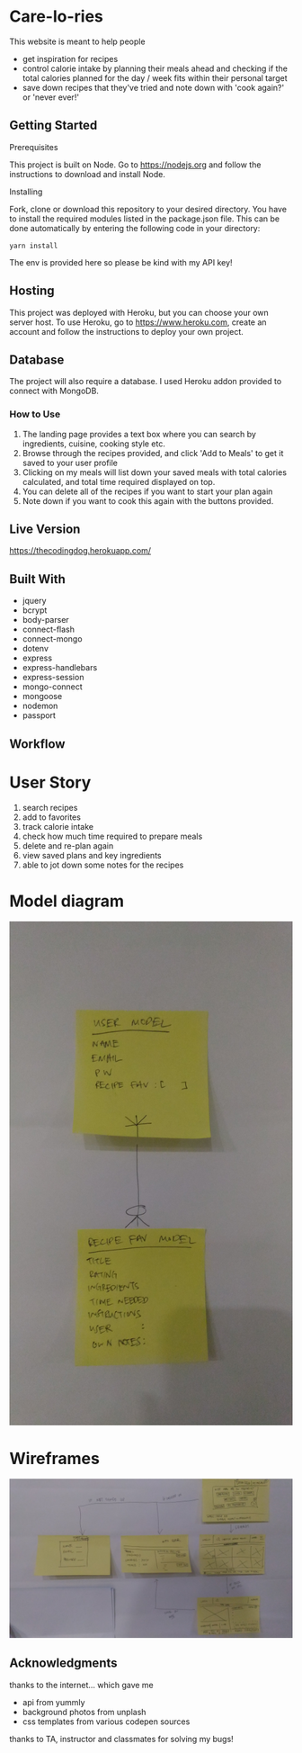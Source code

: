 # Care-lo-ries

This website is meant to help people
* get inspiration for recipes
* control calorie intake by planning their meals ahead and checking if the total calories planned for the day / week fits within their personal target
* save down recipes that they've tried and note down with 'cook again?' or 'never ever!'

## Getting Started

Prerequisites

This project is built on Node. Go to https://nodejs.org and follow the instructions to download and install Node.

Installing

Fork, clone or download this repository to your desired directory. You have to install the required modules listed in the package.json file. This can be done automatically by entering the following code in your directory:

```
yarn install
```

The env is provided here so please be kind with my API key!
## Hosting

This project was deployed with Heroku, but you can choose your own server host. To use Heroku, go to https://www.heroku.com, create an account and follow the instructions to deploy your own project.

## Database

The project will also require a database. I used Heroku addon provided to connect with MongoDB.

### How to Use

1. The landing page provides a text box where you can search by ingredients, cuisine, cooking style etc.
2. Browse through the recipes provided, and click 'Add to Meals' to get it saved to your user profile
3. Clicking on my meals will list down your saved meals with total calories calculated, and total time required displayed on top.
4. You can delete all of the recipes if you want to start your plan again
5. Note down if you want to cook this again with the buttons provided.

## Live Version
https://thecodingdog.herokuapp.com/

## Built With
  * jquery
  * bcrypt
  * body-parser
  * connect-flash
  * connect-mongo
  * dotenv
  * express
  * express-handlebars
  * express-session
  * mongo-connect
  * mongoose
  * nodemon
  * passport

## Workflow

# User Story
1. search recipes
2. add to favorites
3. track calorie intake
4. check how much time required to prepare meals
5. delete and re-plan again
6. view saved plans and key ingredients
7. able to jot down some notes for the recipes

# Model diagram
![alt text](public/img/erd.jpg?raw=true 'start')

# Wireframes
![alt text](public/img/wireframe.jpg?raw=true 'start')

## Acknowledgments
thanks to the internet... which gave me
* api from yummly
* background photos from unplash
* css templates from various codepen sources

thanks to TA, instructor and classmates for solving my bugs!
